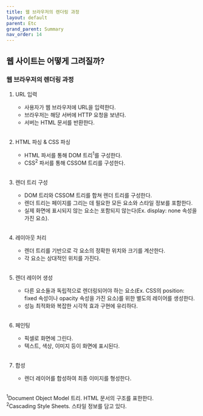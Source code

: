 ```yaml
---
title: 웹 브라우저의 렌더링 과정
layout: default
parent: Etc
grand_parent: Summary
nav_order: 14
---
```


## 웹 사이트는 어떻게 그려질까?
### 웹 브라우저의 렌더링 과정
1. URL 입력<br/>
    - 사용자가 웹 브라우저에 URL을 입력한다.<br/>
    - 브라우저는 해당 서버에 HTTP 요청을 보낸다.<br/>
    - 서버는 HTML 문서를 반환한다.<br/><br/>

2. HTML 파싱 & CSS 파싱<br/>
    - HTML 파서를 통해 DOM 트리<sup>1</sup>를 구성한다.<br/>
    - CSS<sup>2</sup> 파서를 통해 CSSOM 트리를 구성한다.<br/><br/>

3. 렌더 트리 구성<br/>
    - DOM 트리와 CSSOM 트리를 합쳐 렌더 트리를 구성한다.<br/>
    - 렌더 트리는 페이지를 그리는 데 필요한 모든 요소와 스타일 정보를 포함한다.<br/>
    - 실제 화면에 표시되지 않는 요소는 포함되지 않는다(Ex. display: none 속성을 가진 요소).<br/><br/>

4. 레이아웃 처리<br/>
    - 렌더 트리를 기반으로 각 요소의 정확한 위치와 크기를 계산한다.<br/>
    - 각 요소는 상대적인 위치를 가진다.<br/><br/>

5. 렌더 레이어 생성<br/>
    - 다른 요소들과 독립적으로 렌더링되어야 하는 요소(Ex. CSS의 position: fixed 속성이나 opacity 속성을 가진 요소)를 위한 별도의 레이어를 생성한다.<br/>
    - 성능 최적화와 복잡한 시각적 효과 구현에 유리하다.<br/><br/>

6. 페인팅<br/>
    - 픽셀로 화면에 그린다.<br/>
    - 텍스트, 색상, 이미지 등이 화면에 표시된다.<br/><br/>

7. 합성<br/>
    - 렌더 레이어를 합성하여 최종 이미지를 형성한다.<br/><br/>

<sup>1</sup>Document Object Model 트리. HTML 문서의 구조를 표한한다.<br/>
<sup>2</sup>Cascading Style Sheets. 스타일 정보를 담고 있다.<br/>